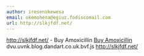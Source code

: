 ```yaml
---
author: iresenokewesa
email: okemohena@egiuz.fodiscomail.com
url: http://slkjfdf.net/
---
```


http://slkjfdf.net/ - Buy Amoxicillin <a href="http://slkjfdf.net/">Buy Amoxicillin</a> dvu.uvnk.blog.dandart.co.uk.bvf.js http://slkjfdf.net/